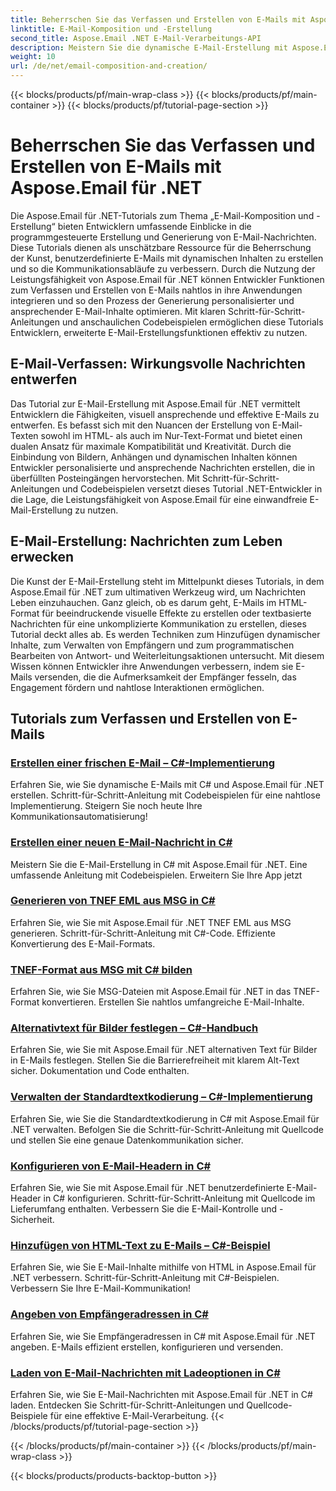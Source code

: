 ```yaml
---
title: Beherrschen Sie das Verfassen und Erstellen von E-Mails mit Aspose.Email für .NET
linktitle: E-Mail-Komposition und -Erstellung
second_title: Aspose.Email .NET E-Mail-Verarbeitungs-API
description: Meistern Sie die dynamische E-Mail-Erstellung mit Aspose.Email für .NET-Tutorials. Erstellen Sie programmgesteuert ansprechende E-Mails, personalisieren Sie Inhalte, fügen Sie Anhänge hinzu und verbessern Sie die Kommunikation.
weight: 10
url: /de/net/email-composition-and-creation/
---
```


{{< blocks/products/pf/main-wrap-class >}}
{{< blocks/products/pf/main-container >}}
{{< blocks/products/pf/tutorial-page-section >}}

# Beherrschen Sie das Verfassen und Erstellen von E-Mails mit Aspose.Email für .NET


Die Aspose.Email für .NET-Tutorials zum Thema „E-Mail-Komposition und -Erstellung“ bieten Entwicklern umfassende Einblicke in die programmgesteuerte Erstellung und Generierung von E-Mail-Nachrichten. Diese Tutorials dienen als unschätzbare Ressource für die Beherrschung der Kunst, benutzerdefinierte E-Mails mit dynamischen Inhalten zu erstellen und so die Kommunikationsabläufe zu verbessern. Durch die Nutzung der Leistungsfähigkeit von Aspose.Email für .NET können Entwickler Funktionen zum Verfassen und Erstellen von E-Mails nahtlos in ihre Anwendungen integrieren und so den Prozess der Generierung personalisierter und ansprechender E-Mail-Inhalte optimieren. Mit klaren Schritt-für-Schritt-Anleitungen und anschaulichen Codebeispielen ermöglichen diese Tutorials Entwicklern, erweiterte E-Mail-Erstellungsfunktionen effektiv zu nutzen.

## E-Mail-Verfassen: Wirkungsvolle Nachrichten entwerfen

Das Tutorial zur E-Mail-Erstellung mit Aspose.Email für .NET vermittelt Entwicklern die Fähigkeiten, visuell ansprechende und effektive E-Mails zu entwerfen. Es befasst sich mit den Nuancen der Erstellung von E-Mail-Texten sowohl im HTML- als auch im Nur-Text-Format und bietet einen dualen Ansatz für maximale Kompatibilität und Kreativität. Durch die Einbindung von Bildern, Anhängen und dynamischen Inhalten können Entwickler personalisierte und ansprechende Nachrichten erstellen, die in überfüllten Posteingängen hervorstechen. Mit Schritt-für-Schritt-Anleitungen und Codebeispielen versetzt dieses Tutorial .NET-Entwickler in die Lage, die Leistungsfähigkeit von Aspose.Email für eine einwandfreie E-Mail-Erstellung zu nutzen.

## E-Mail-Erstellung: Nachrichten zum Leben erwecken

Die Kunst der E-Mail-Erstellung steht im Mittelpunkt dieses Tutorials, in dem Aspose.Email für .NET zum ultimativen Werkzeug wird, um Nachrichten Leben einzuhauchen. Ganz gleich, ob es darum geht, E-Mails im HTML-Format für beeindruckende visuelle Effekte zu erstellen oder textbasierte Nachrichten für eine unkomplizierte Kommunikation zu erstellen, dieses Tutorial deckt alles ab. Es werden Techniken zum Hinzufügen dynamischer Inhalte, zum Verwalten von Empfängern und zum programmatischen Bearbeiten von Antwort- und Weiterleitungsaktionen untersucht. Mit diesem Wissen können Entwickler ihre Anwendungen verbessern, indem sie E-Mails versenden, die die Aufmerksamkeit der Empfänger fesseln, das Engagement fördern und nahtlose Interaktionen ermöglichen.

## Tutorials zum Verfassen und Erstellen von E-Mails
### [Erstellen einer frischen E-Mail – C#-Implementierung](./crafting-a-fresh-email-csharp-implementation/)
Erfahren Sie, wie Sie dynamische E-Mails mit C# und Aspose.Email für .NET erstellen. Schritt-für-Schritt-Anleitung mit Codebeispielen für eine nahtlose Implementierung. Steigern Sie noch heute Ihre Kommunikationsautomatisierung!
### [Erstellen einer neuen E-Mail-Nachricht in C#](./constructing-a-new-mail-message-in-csharp/)
Meistern Sie die E-Mail-Erstellung in C# mit Aspose.Email für .NET. Eine umfassende Anleitung mit Codebeispielen. Erweitern Sie Ihre App jetzt
### [Generieren von TNEF EML aus MSG in C#](./generating-tnef-eml-from-msg-in-csharp/)
Erfahren Sie, wie Sie mit Aspose.Email für .NET TNEF EML aus MSG generieren. Schritt-für-Schritt-Anleitung mit C#-Code. Effiziente Konvertierung des E-Mail-Formats.
### [TNEF-Format aus MSG mit C# bilden](./forming-tnef-format-from-msg-with-csharp/)
Erfahren Sie, wie Sie MSG-Dateien mit Aspose.Email für .NET in das TNEF-Format konvertieren. Erstellen Sie nahtlos umfangreiche E-Mail-Inhalte. 
### [Alternativtext für Bilder festlegen – C#-Handbuch](./setting-alternative-text-for-images-csharp-guide/)
 Erfahren Sie, wie Sie mit Aspose.Email für .NET alternativen Text für Bilder in E-Mails festlegen. Stellen Sie die Barrierefreiheit mit klarem Alt-Text sicher. Dokumentation und Code enthalten.
### [Verwalten der Standardtextkodierung – C#-Implementierung](./managing-default-text-encoding-csharp-implementation/)
Erfahren Sie, wie Sie die Standardtextkodierung in C# mit Aspose.Email für .NET verwalten. Befolgen Sie die Schritt-für-Schritt-Anleitung mit Quellcode und stellen Sie eine genaue Datenkommunikation sicher.
### [Konfigurieren von E-Mail-Headern in C#](./configuring-email-headers-in-csharp/)
Erfahren Sie, wie Sie mit Aspose.Email für .NET benutzerdefinierte E-Mail-Header in C# konfigurieren. Schritt-für-Schritt-Anleitung mit Quellcode im Lieferumfang enthalten. Verbessern Sie die E-Mail-Kontrolle und -Sicherheit.
### [Hinzufügen von HTML-Text zu E-Mails – C#-Beispiel](./adding-html-body-to-emails-csharp-example/)
Erfahren Sie, wie Sie E-Mail-Inhalte mithilfe von HTML in Aspose.Email für .NET verbessern. Schritt-für-Schritt-Anleitung mit C#-Beispielen. Verbessern Sie Ihre E-Mail-Kommunikation!
### [Angeben von Empfängeradressen in C#](./specifying-recipient-addresses-in-csharp/)
Erfahren Sie, wie Sie Empfängeradressen in C# mit Aspose.Email für .NET angeben. E-Mails effizient erstellen, konfigurieren und versenden.
### [Laden von E-Mail-Nachrichten mit Ladeoptionen in C#](./loading-email-messages-with-load-options-in-csharp/)
Erfahren Sie, wie Sie E-Mail-Nachrichten mit Aspose.Email für .NET in C# laden. Entdecken Sie Schritt-für-Schritt-Anleitungen und Quellcode-Beispiele für eine effektive E-Mail-Verarbeitung.
{{< /blocks/products/pf/tutorial-page-section >}}

{{< /blocks/products/pf/main-container >}}
{{< /blocks/products/pf/main-wrap-class >}}

{{< blocks/products/products-backtop-button >}}
